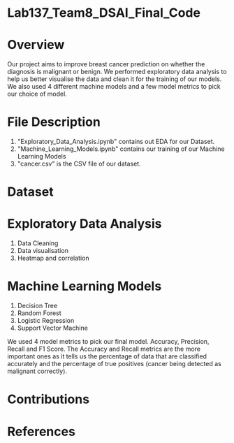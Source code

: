 # Lab137_Team8_DSAI_Final_Code
# Overview
Our project aims to improve breast cancer prediction on whether the diagnosis is malignant or benign. We performed exploratory data analysis to help us better visualise the data and clean it for the training of our models. We also used 4 different machine models and a few model metrics to pick our choice of model.

# File Description

1. "Exploratory_Data_Analysis.ipynb" contains out EDA for our Dataset.
2. "Machine_Learning_Models.ipynb" contains our training of our Machine Learning Models
3. "cancer.csv" is the CSV file of our dataset.

# Dataset


# Exploratory Data Analysis
1. Data Cleaning
2. Data visualisation
3. Heatmap and correlation

# Machine Learning Models
1. Decision Tree
2. Random Forest
3. Logistic Regression
4. Support Vector Machine

We used 4 model metrics to pick our final model. Accuracy, Precision, Recall and F1 Score. The Accuracy and Recall metrics are the more important ones as it tells us the percentage of data that are classified accurately and the percentage of true positives (cancer being detected as malignant correctly).

# Contributions

# References
